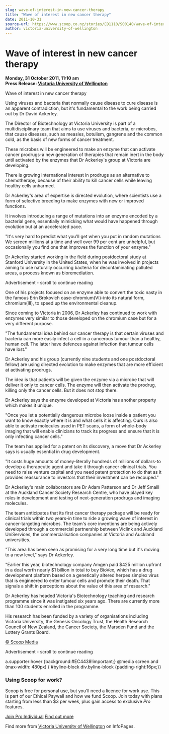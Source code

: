 ```yaml
---
slug: wave-of-interest-in-new-cancer-therapy
title: "Wave of interest in new cancer therapy"
date: 2011-10-31
source-url: https://www.scoop.co.nz/stories/ED1110/S00140/wave-of-interest-in-new-cancer-therapy.htm
author: victoria-university-of-wellington
---
```

Wave of interest in new cancer therapy
======================================

**Monday, 31 October 2011, 11:10 am**  
**Press Release: [Victoria University of Wellington](https://info.scoop.co.nz/Victoria_University_of_Wellington)**

Wave of interest in new cancer therapy

Using viruses and bacteria that normally cause disease to cure disease is an apparent contradiction, but it's fundamental to the work being carried out by Dr David Ackerley.

The Director of Biotechnology at Victoria University is part of a multidisciplinary team that aims to use viruses and bacteria, or microbes, that cause diseases, such as measles, botulism, gangrene and the common cold, as the basis of new forms of cancer treatment.

These microbes will be engineered to make an enzyme that can activate cancer prodrugs-a new generation of therapies that remain inert in the body until activated by the enzymes that Dr Ackerley's group at Victoria are developing.

There is growing international interest in prodrugs as an alternative to chemotherapy, because of their ability to kill cancer cells while leaving healthy cells unharmed.

Dr Ackerley's area of expertise is directed evolution, where scientists use a form of selective breeding to make enzymes with new or improved functions.

It involves introducing a range of mutations into an enzyme encoded by a bacterial gene, essentially mimicking what would have happened through evolution but at an accelerated pace.

\"It's very hard to predict what you'll get when you put in random mutations We screen millions at a time and well over 99 per cent are unhelpful, but occasionally you find one that improves the function of your enzyme."

Dr Ackerley started working in the field during postdoctoral study at Stanford University in the United States, when he was involved in projects aiming to use naturally occurring bacteria for decontaminating polluted areas, a process known as bioremediation.

Advertisement - scroll to continue reading





One of his projects focused on an enzyme able to convert the toxic nasty in the famous Erin Brokovich case-chromium(VI)-into its natural form, chromium(III), to speed up the environmental cleanup.

Since coming to Victoria in 2006, Dr Ackerley has continued to work with enzymes very similar to those developed on the chromium case but for a very different purpose.

"The fundamental idea behind our cancer therapy is that certain viruses and bacteria can more easily infect a cell in a cancerous tumour than a healthy, human cell. The latter have defences against infection that tumour cells have lost."

Dr Ackerley and his group (currently nine students and one postdoctoral fellow) are using directed evolution to make enzymes that are more efficient at activating prodrugs.

The idea is that patients will be given the enzyme via a microbe that will deliver it only to cancer cells. The enzyme will then activate the prodrug, killing only the cancer cells. But it does not stop there.

Dr Ackerley says the enzyme developed at Victoria has another property which makes it unique.

"Once you let a potentially dangerous microbe loose inside a patient you want to know exactly where it is and what cells it is affecting. Ours is also able to activate molecules used in PET scans, a form of whole-body imaging that will enable clinicians to track its progress and ensure that it is only infecting cancer cells."

The team has applied for a patent on its discovery, a move that Dr Ackerley says is usually essential in drug development.

"It costs huge amounts of money-literally hundreds of millions of dollars-to develop a therapeutic agent and take it through cancer clinical trials. You need to raise venture capital and you need patent protection to do that as it provides reassurance to investors that their investment can be recouped."

Dr Ackerley's main collaborators are Dr Adam Patterson and Dr Jeff Smaill at the Auckland Cancer Society Research Centre, who have played key roles in development and testing of next-generation prodrugs and imaging molecules.

The team anticipates that its first cancer therapy package will be ready for clinical trials within two years-in time to ride a growing wave of interest in cancer-targeting microbes. The team's core inventions are being actively developed through a commercial partnership between Viclink and Auckland UniServices, the commercialisation companies at Victoria and Auckland universities.

"This area has been seen as promising for a very long time but it's moving to a new level," says Dr Ackerley.

"Earlier this year, biotechnology company Amgen paid $425 million upfront in a deal worth nearly $1 billion in total to buy BioVex, which has a drug development platform based on a genetically altered herpes simplex virus that is engineered to enter tumour cells and promote their death. That signals a shift in perceptions about the value of this area of research."

Dr Ackerley has headed Victoria's Biotechnology teaching and research programme since it was instigated six years ago. There are currently more than 100 students enrolled in the programme.

His research has been funded by a variety of organisations including Victoria University, the Genesis Oncology Trust, the Health Research Council of New Zealand, the Cancer Society, the Marsden Fund and the Lottery Grants Board.

[© Scoop Media](http://www.scoop.co.nz/about/terms.html)  

Advertisement - scroll to continue reading



a.supporter:hover {background:#EC4438!important;} @media screen and (max-width: 480px) { #byline-block div.byline-block {padding-right:16px;}}

### Using Scoop for work?

Scoop is free for personal use, but you’ll need a licence for work use. This is part of our Ethical Paywall and how we fund Scoop. Join today with plans starting from less than $3 per week, plus gain access to exclusive _Pro_ features.  
  
[Join Pro Individual](https://pro.scoop.co.nz/Individual/?from=ProIn24) [Find out more](https://pro.scoop.co.nz/using-scoop-for-work/?from=ProIn24)

Find more from [Victoria University of Wellington](https://info.scoop.co.nz/Victoria_University_of_Wellington) on InfoPages.